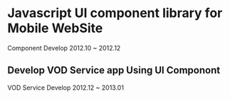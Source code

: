 # Javascript UI component library for Mobile WebSite

Component Develop 2012.10 ~ 2012.12

## Develop VOD Service app Using UI Componont 


VOD Service Develop 2012.12 ~ 2013.01
